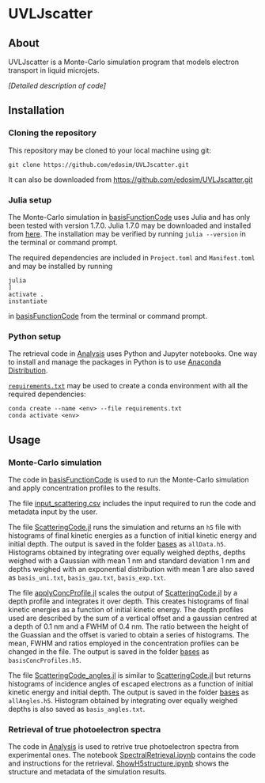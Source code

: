# UVLJscatter

## About

UVLJscatter is a Monte-Carlo simulation program that models electron transport in liquid microjets.

*[Detailed description of code]*


## Installation

### Cloning the repository
This repository may be cloned to your local machine using git:

```
git clone https://github.com/edosim/UVLJscatter.git
```

It can also be downloaded from <https://github.com/edosim/UVLJscatter.git>


### Julia setup
The Monte-Carlo simulation in [basisFunctionCode](basisFunctionCode) uses Julia and has only been tested with version 1.7.0.
Julia 1.7.0 may be downloaded and installed from [here](https://julialang.org/downloads/oldreleases/).
The installation may be verified by running `julia --version` in the terminal or command prompt.

The required dependencies are included in `Project.toml` and `Manifest.toml` and may be installed by running 

```
julia
]
activate .
instantiate
```
in [basisFunctionCode](basisFunctionCode) from the terminal or command prompt.


### Python setup

The retrieval code in [Analysis](Analysis) uses Python and Jupyter notebooks. One way to install and manage the packages in Python is to use [Anaconda Distribution](https://www.anaconda.com/download/success).

[`requirements.txt`](Analysis/requirements.txt) may be used to create a conda environment with all the required dependencies: 

```
conda create --name <env> --file requirements.txt
conda activate <env>
```


## Usage

### Monte-Carlo simulation

The code in [basisFunctionCode](basisFunctionCode) is used to run the Monte-Carlo simulation and apply concentration profiles to the results.

The file [input_scattering.csv](basisFunctionCode\input_scattering.csv) includes the input required to run the code and metadata input by the user.

The file [ScatteringCode.jl](basisFunctionCode\ScatteringCode.jl) runs the simulation and returns an `h5` file with histograms of final kinetic energies as a function of initial kinetic energy and initial depth. The output is saved in the folder [bases](basisFunctionCode\bases) as `allData.h5`. Histograms obtained by integrating over equally weighed depths, depths weighed with a Gaussian with mean 1 nm and standard deviation 1 nm and depths weighed with an exponential distribution with mean 1 are also saved as `basis_uni.txt`, `basis_gau.txt`, `basis_exp.txt`.

The file [applyConcProfile.jl](basisFunctionCode\applyConcProfile.jl) scales the  output of [ScatteringCode.jl](basisFunctionCode\ScatteringCode.jl) by a depth profile and integrates it over depth. This creates histograms of final kinetic energies as a function of initial kinetic energy. The depth profiles used are described by the sum of a vertical offset and a gaussian centred at a depth of 0.1 nm and a FWHM of 0.4 nm. The ratio between the height of the Guassian and the offset is varied to obtain a series of histograms. The mean, FWHM and ratios employed in the concentration profiles can be changed in the file. The output is saved in the folder [bases](basisFunctionCode\bases) as `basisConcProfiles.h5`.

The file [ScatteringCode_angles.jl](basisFunctionCode\ScatteringCode_angles.jl) is similar to [ScatteringCode.jl](basisFunctionCode\ScatteringCode.jl) but returns histograms of incidence angles of escaped electrons as a function of initial kinetic energy and initial depth. The output is saved in the folder [bases](basisFunctionCode\bases) as `allAngles.h5`. Histogram obtained by integrating over equally weighed depths is also saved as `basis_angles.txt`.

### Retrieval of true photoelectron spectra

The code in [Analysis](Analysis) is used to retrive true photoelectron spectra from experimental ones. The notebook [SpectralRetrieval.ipynb](Analysis\SpectralRetrieval.ipynb) contains the code and instructions for the retrieval. [ShowH5structure.ipynb](Analysis\ShowH5structure.ipynb) shows the structure and metadata of the simulation results.
